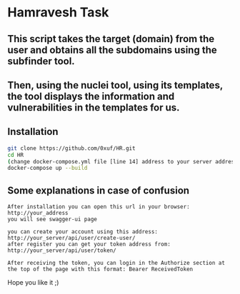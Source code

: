 # Hamravesh Task
## This script takes the target (domain) from the user and obtains all the subdomains using the subfinder tool.
## Then, using the nuclei tool, using its templates, the tool displays the information and vulnerabilities in the templates for us.

## Installation
```bash
git clone https://github.com/0xuf/HR.git
cd HR
(change docker-compose.yml file [line 14] address to your server address(can be ip or domain))
docker-compose up --build
```

## Some explanations in case of confusion
```
After installation you can open this url in your browser: http://your_address
you will see swagger-ui page

you can create your account using this address: http://your_server/api/user/create-user/
after register you can get your token address from: http://your_server/api/user/token/

After receiving the token, you can login in the Authorize section at the top of the page with this format: Bearer ReceivedToken
```

Hope you like it ;)
